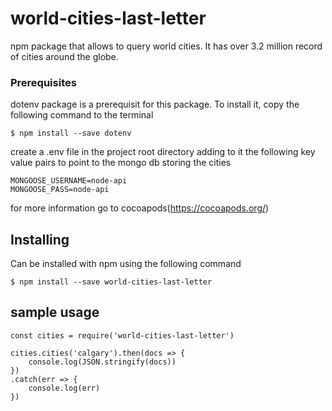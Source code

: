 # world-cities-last-letter

npm package that allows to query world cities. It has over 3.2 million record of cities around the globe. 

### Prerequisites

dotenv package is a prerequisit for this package. To install it,  copy the following command to the terminal
```
$ npm install --save dotenv
```
create a .env file in the project root directory adding to it the following key value pairs to point to the mongo db storing the cities 
```
MONGOOSE_USERNAME=node-api
MONGOOSE_PASS=node-api
```

for more information go to cocoapods(https://cocoapods.org/) 


## Installing

Can be installed with npm using the following command 

```
$ npm install --save world-cities-last-letter

```


## sample usage

```
const cities = require('world-cities-last-letter')

cities.cities('calgary').then(docs => {
    console.log(JSON.stringify(docs))
})
.catch(err => {
    console.log(err)
})

```
